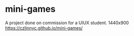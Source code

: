 # mini-games
A project done on commission for a UIUX student. 1440x900
https://czlinnyc.github.io/mini-games/
